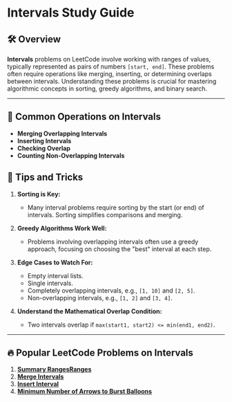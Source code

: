 # Intervals Study Guide

## 🛠 Overview

**Intervals** problems on LeetCode involve working with ranges of values, typically represented as pairs of numbers `[start, end]`. These problems often require operations like merging, inserting, or determining overlaps between intervals. Understanding these problems is crucial for mastering algorithmic concepts in sorting, greedy algorithms, and binary search.

---

## 🎯 Common Operations on Intervals

- **Merging Overlapping Intervals**
- **Inserting Intervals**
- **Checking Overlap**
- **Counting Non-Overlapping Intervals**

## 🧠 Tips and Tricks

1. **Sorting is Key:**

   - Many interval problems require sorting by the start (or end) of intervals. Sorting simplifies comparisons and merging.

2. **Greedy Algorithms Work Well:**

   - Problems involving overlapping intervals often use a greedy approach, focusing on choosing the "best" interval at each step.

3. **Edge Cases to Watch For:**

   - Empty interval lists.
   - Single intervals.
   - Completely overlapping intervals, e.g., `[1, 10]` and `[2, 5]`.
   - Non-overlapping intervals, e.g., `[1, 2]` and `[3, 4]`.

4. **Understand the Mathematical Overlap Condition:**
   - Two intervals overlap if `max(start1, start2) <= min(end1, end2)`.

---

## 🔥 Popular LeetCode Problems on Intervals

1. **[Summary RangesRanges](048%20Summary%20Ranges/README.md)**
2. **[Merge Intervals](049%20Merge%20Intervals/README.md)**
3. **[Insert Interval](050%20Insert%20Interval/README.md)**
4. **[Minimum Number of Arrows to Burst Balloons](051%20Minimum%20Number%20of%20Arrows%20to%20Burst%20Balloons/README.md)**

